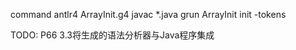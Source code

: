 command
antlr4 ArrayInit.g4
javac *.java
grun ArrayInit init -tokens

TODO: P66  3.3将生成的语法分析器与Java程序集成